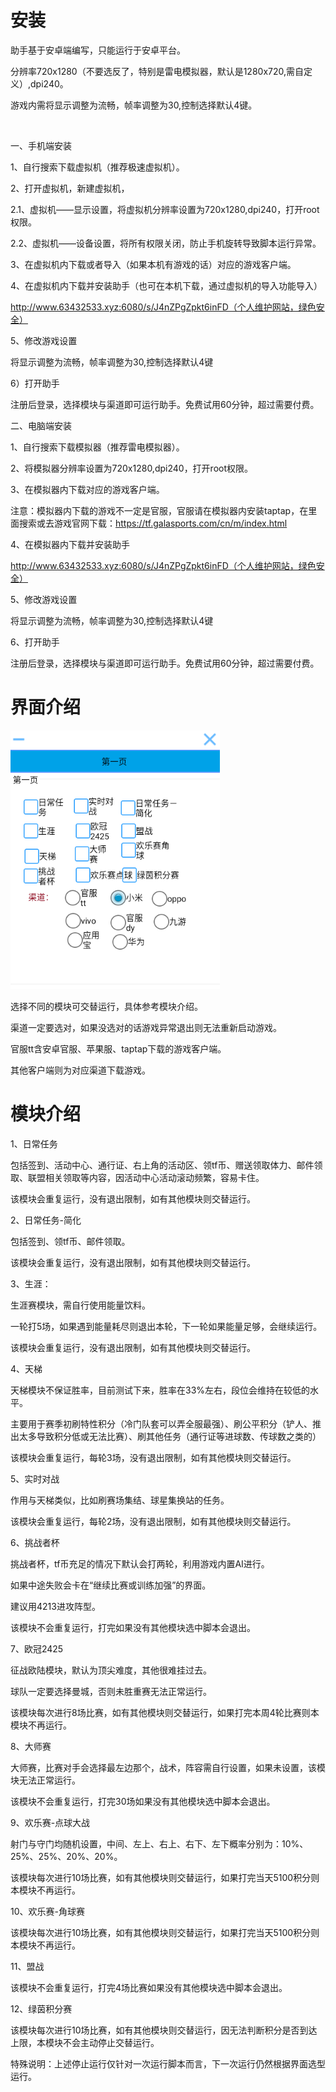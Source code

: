 # 安装

助手基于安卓端编写，只能运行于安卓平台。

<span data-type="text" style="background-color: var(--b3-font-background1);">分辨率720x1280（不要选反了，特别是雷电模拟器，默认是1280x720,需自定义）,dpi240。</span>

<span data-type="text" style="background-color: var(--b3-font-background1);">游戏内需将显示调整为流畅，帧率调整为30,控制选择默认4键</span>。

‍

一、手机端安装

1、自行搜索下载虚拟机（推荐极速虚拟机）。

2、打开虚拟机，新建虚拟机，

2.1、虚拟机——显示设置，将虚拟机分辨率设置为<span data-type="text" style="background-color: var(--b3-font-background1);">720x1280,dpi240</span>，打开root权限。

2.2、虚拟机——设备设置，将所有权限关闭，防止手机旋转导致脚本运行异常。

3、在虚拟机内下载或者导入（如果本机有游戏的话）对应的游戏客户端。

4、在虚拟机内下载并安装助手（也可在本机下载，通过虚拟机的导入功能导入）

http://www.63432533.xyz:6080/s/J4nZPgZpkt6inFD（个人维护网站，绿色安全）

5、修改游戏设置

<span data-type="text" style="background-color: var(--b3-font-background1);">将显示调整为流畅，帧率调整为30,控制选择默认4键</span>

6）打开助手

注册后登录，选择模块与渠道即可运行助手。免费试用60分钟，超过需要付费。

二、电脑端安装

1、自行搜索下载模拟器（推荐雷电模拟器）。

2、将模拟器分辨率设置为<span data-type="text" style="background-color: var(--b3-font-background1);">720x1280,dpi240</span>，打开root权限。

3、在模拟器内下载对应的游戏客户端。

注意：模拟器内下载的游戏不一定是官服，官服请在模拟器内安装taptap，在里面搜索或去游戏官网下载：https://tf.galasports.com/cn/m/index.html

4、在模拟器内下载并安装助手

http://www.63432533.xyz:6080/s/J4nZPgZpkt6inFD（个人维护网站，绿色安全）

5、修改游戏设置

<span data-type="text" style="background-color: var(--b3-font-background1);">将显示调整为流畅，帧率调整为30,控制选择默认4键</span>

6、打开助手

注册后登录，选择模块与渠道即可运行助手。免费试用60分钟，超过需要付费。
# 界面介绍

​![da032cba17dfddbb09eba05842609ddd](da032cba17dfddbb09eba05842609ddd-20241216111643-iie8rzw.jpg)​

选择不同的模块可交替运行，具体参考模块介绍。

<span data-type="text" style="background-color: var(--b3-font-background1);">渠道一定要选对，如果没选对的话游戏异常退出则无法重新启动游戏。</span>

官服tt含安卓官服、苹果服、taptap下载的游戏客户端。

其他客户端则为对应渠道下载游戏。

# 模块介绍

1、日常任务

包括签到、活动中心、通行证、右上角的活动区、领tf币、赠送领取体力、邮件领取、联盟相关领取等内容，因活动中心活动滚动频繁，容易卡住。

该模块会重复运行，没有退出限制，如有其他模块则交替运行。

2、日常任务-简化

包括签到、领tf币、邮件领取。

该模块会重复运行，没有退出限制，如有其他模块则交替运行。

3、生涯：

生涯赛模块，需自行使用能量饮料。

一轮打5场，如果遇到能量耗尽则退出本轮，下一轮如果能量足够，会继续运行。

该模块会重复运行，没有退出限制，如有其他模块则交替运行。

4、天梯

天梯模块不保证胜率，目前测试下来，胜率在33%左右，段位会维持在较低的水平。

主要用于赛季初刷特性积分（冷门队套可以弄全服最强）、刷公平积分（铲人、推出太多导致积分低或无法比赛）、刷其他任务（通行证等进球数、传球数之类的）

该模块会重复运行，每轮3场，没有退出限制，如有其他模块则交替运行。

5、实时对战

作用与天梯类似，比如刷赛场集结、球星集换站的任务。

该模块会重复运行，每轮2场，没有退出限制，如有其他模块则交替运行。

6、挑战者杯

挑战者杯，tf币充足的情况下默认会打两轮，利用游戏内置AI进行。

如果中途失败会卡在“继续比赛或训练加强”的界面。

建议用4213进攻阵型。

该模块不会重复运行，打完如果没有其他模块选中脚本会退出。

7、欧冠2425

征战欧陆模块，默认为顶尖难度，其他很难挂过去。

球队一定要选择曼城，否则未胜重赛无法正常运行。

该模块每次进行8场比赛，如有其他模块则交替运行，如果打完本周4轮比赛则本模块不再运行。

8、大师赛

大师赛，比赛对手会选择最左边那个，战术，阵容需自行设置，如果未设置，该模块无法正常运行。

该模块不会重复运行，打完30场如果没有其他模块选中脚本会退出。

9、欢乐赛-点球大战

射门与守门均随机设置，中间、左上、右上、右下、左下概率分别为：10%、25%、25%、20%、20%。

该模块每次进行10场比赛，如有其他模块则交替运行，如果打完当天5100积分则本模块不再运行。

10、欢乐赛-角球赛

该模块每次进行10场比赛，如有其他模块则交替运行，如果打完当天5100积分则本模块不再运行。

11、盟战

该模块不会重复运行，打完4场比赛如果没有其他模块选中脚本会退出。

12、绿茵积分赛

该模块每次进行10场比赛，如有其他模块则交替运行，因无法判断积分是否到达上限，本模块不会主动停止交替运行。

特殊说明：上述停止运行仅针对一次运行脚本而言，下一次运行仍然根据界面选型运行。

‍
